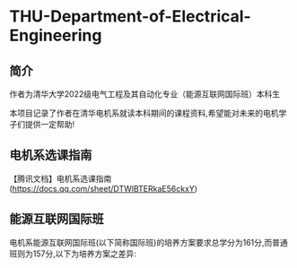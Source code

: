 # THU-Department-of-Electrical-Engineering
## 简介
作者为清华大学2022级电气工程及其自动化专业（能源互联网国际班）本科生


本项目记录了作者在清华电机系就读本科期间的课程资料,希望能对未来的电机学子们提供一定帮助!

## 电机系选课指南
【腾讯文档】电机系选课指南 (https://docs.qq.com/sheet/DTWlBTERkaE56ckxY)


## 能源互联网国际班
电机系能源互联网国际班(以下简称国际班)的培养方案要求总学分为161分,而普通班则为157分,以下为培养方案之差异:
